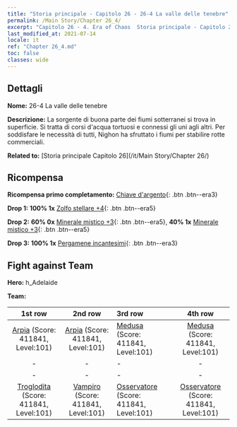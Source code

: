 ```yaml
---
title: "Storia principale - Capitolo 26 - 26-4 La valle delle tenebre"
permalink: /Main Story/Chapter 26_4/
excerpt: "Capitolo 26 - 4. Era of Chaos  Storia principale - Capitolo 26_4. 26-4 La valle delle tenebre"
last_modified_at: 2021-07-14
locale: it
ref: "Chapter 26_4.md"
toc: false
classes: wide
---
```


## Dettagli

 **Nome:** 26-4 La valle delle tenebre

 **Descrizione:** La sorgente di buona parte dei fiumi sotterranei si trova in superficie. Si tratta di corsi d'acqua tortuosi e connessi gli uni agli altri. Per soddisfare le necessità di tutti, Nighon ha sfruttato i fiumi per stabilire rotte commerciali.

 **Related to:** [Storia principale Capitolo 26](/it/Main Story/Chapter 26/)

## Ricompensa

 **Ricompensa primo completamento:** [Chiave d'argento](/ItemsIT/con_693/){: .btn .btn--era3}

 **Drop 1:** **100% 1x** [Zolfo stellare +4](/ItemsIT/mat_92/){: .btn .btn--era5}

 **Drop 2:** **60% 0x** [Minerale mistico +3](/ItemsIT/mat_82/){: .btn .btn--era5}, **40% 1x** [Minerale mistico +3](/ItemsIT/mat_82/){: .btn .btn--era5}

 **Drop 3:** **100% 1x** [Pergamene incantesimi](/ItemsIT/con_694/){: .btn .btn--era3}


## Fight against Team
 **Hero:** h_Adelaide

 **Team:**


  | 1st row | 2nd row | 3rd row | 4th row |
  |:----:|:----:|:----|:----:|
  | [Arpia](/it/units/Harpy/) (Score: 411841, Level:101)  | [Arpia](/it/units/Harpy/) (Score: 411841, Level:101)  | [Medusa](/it/units/Medusa/) (Score: 411841, Level:101)  | [Medusa](/it/units/Medusa/) (Score: 411841, Level:101)  |
  | - | - | - | - |
  | - | - | - | - |
  | [Troglodita](/it/units/Troglodyte/) (Score: 411841, Level:101)  | [Vampiro](/it/units/Vampire/) (Score: 411841, Level:101)  | [Osservatore](/it/units/Beholder/) (Score: 411841, Level:101)  | [Osservatore](/it/units/Beholder/) (Score: 411841, Level:101)  |


